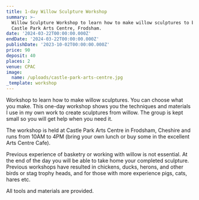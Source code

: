 ```yaml
---
title: 1-day Willow Sculpture Workshop
summary: >-
  Willow Sculpture Workshop to learn how to make willow sculptures to be held at
  Castle Park Arts Centre, Frodsham.
date: '2024-03-22T00:00:00.000Z'
endDate: '2024-03-22T00:00:00.000Z'
publishDate: '2023-10-02T00:00:00.000Z'
price: 90
deposit: 40
places: 2
venue: CPAC
image:
  name: /uploads/castle-park-arts-centre.jpg
_template: workshop
---
```


Workshop to learn how to make willow sculptures. You can choose what you make. This one-day workshop shows you the techniques and materials I use in my own work to create sculptures from willow. The group is kept small so you will get help when you need it.

The workshop is held at Castle Park Arts Centre in Frodsham, Cheshire and runs from 10AM to 4PM (bring your own lunch or buy some in the excellent Arts Centre Cafe).

Previous experience of basketry or working with willow is not essential. At the end of the day you will be able to take home your completed sculpture. Previous workshops have resulted in chickens, ducks, herons, and other birds or stag trophy heads, and for those with more experience pigs, cats, hares etc.

All tools and materials are provided.
